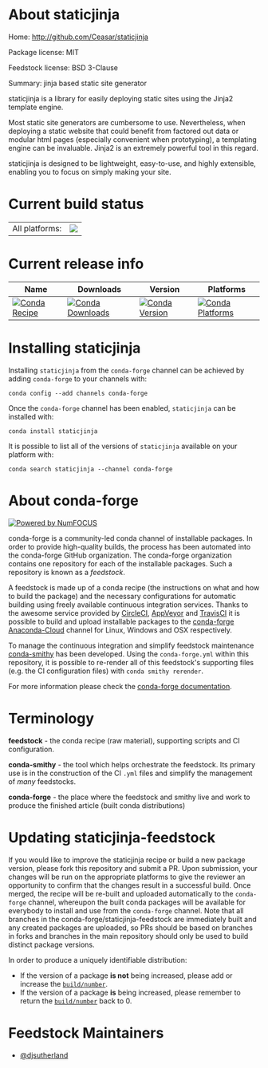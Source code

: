 About staticjinja
=================

Home: http://github.com/Ceasar/staticjinja

Package license: MIT

Feedstock license: BSD 3-Clause

Summary: jinja based static site generator

staticjinja is a library for easily deploying static sites using the Jinja2
template engine.

Most static site generators are cumbersome to use. Nevertheless, when
deploying a static website that could benefit from factored out data or
modular html pages (especially convenient when prototyping), a templating
engine can be invaluable. Jinja2 is an extremely powerful tool in this
regard.

staticjinja is designed to be lightweight, easy-to-use, and highly
extensible, enabling you to focus on simply making your site.


Current build status
====================


<table><tr><td>All platforms:</td>
    <td>
      <a href="https://dev.azure.com/conda-forge/feedstock-builds/_build/latest?definitionId=4346&branchName=master">
        <img src="https://dev.azure.com/conda-forge/feedstock-builds/_apis/build/status/staticjinja-feedstock?branchName=master">
      </a>
    </td>
  </tr>
</table>

Current release info
====================

| Name | Downloads | Version | Platforms |
| --- | --- | --- | --- |
| [![Conda Recipe](https://img.shields.io/badge/recipe-staticjinja-green.svg)](https://anaconda.org/conda-forge/staticjinja) | [![Conda Downloads](https://img.shields.io/conda/dn/conda-forge/staticjinja.svg)](https://anaconda.org/conda-forge/staticjinja) | [![Conda Version](https://img.shields.io/conda/vn/conda-forge/staticjinja.svg)](https://anaconda.org/conda-forge/staticjinja) | [![Conda Platforms](https://img.shields.io/conda/pn/conda-forge/staticjinja.svg)](https://anaconda.org/conda-forge/staticjinja) |

Installing staticjinja
======================

Installing `staticjinja` from the `conda-forge` channel can be achieved by adding `conda-forge` to your channels with:

```
conda config --add channels conda-forge
```

Once the `conda-forge` channel has been enabled, `staticjinja` can be installed with:

```
conda install staticjinja
```

It is possible to list all of the versions of `staticjinja` available on your platform with:

```
conda search staticjinja --channel conda-forge
```


About conda-forge
=================

[![Powered by NumFOCUS](https://img.shields.io/badge/powered%20by-NumFOCUS-orange.svg?style=flat&colorA=E1523D&colorB=007D8A)](http://numfocus.org)

conda-forge is a community-led conda channel of installable packages.
In order to provide high-quality builds, the process has been automated into the
conda-forge GitHub organization. The conda-forge organization contains one repository
for each of the installable packages. Such a repository is known as a *feedstock*.

A feedstock is made up of a conda recipe (the instructions on what and how to build
the package) and the necessary configurations for automatic building using freely
available continuous integration services. Thanks to the awesome service provided by
[CircleCI](https://circleci.com/), [AppVeyor](https://www.appveyor.com/)
and [TravisCI](https://travis-ci.com/) it is possible to build and upload installable
packages to the [conda-forge](https://anaconda.org/conda-forge)
[Anaconda-Cloud](https://anaconda.org/) channel for Linux, Windows and OSX respectively.

To manage the continuous integration and simplify feedstock maintenance
[conda-smithy](https://github.com/conda-forge/conda-smithy) has been developed.
Using the ``conda-forge.yml`` within this repository, it is possible to re-render all of
this feedstock's supporting files (e.g. the CI configuration files) with ``conda smithy rerender``.

For more information please check the [conda-forge documentation](https://conda-forge.org/docs/).

Terminology
===========

**feedstock** - the conda recipe (raw material), supporting scripts and CI configuration.

**conda-smithy** - the tool which helps orchestrate the feedstock.
                   Its primary use is in the construction of the CI ``.yml`` files
                   and simplify the management of *many* feedstocks.

**conda-forge** - the place where the feedstock and smithy live and work to
                  produce the finished article (built conda distributions)


Updating staticjinja-feedstock
==============================

If you would like to improve the staticjinja recipe or build a new
package version, please fork this repository and submit a PR. Upon submission,
your changes will be run on the appropriate platforms to give the reviewer an
opportunity to confirm that the changes result in a successful build. Once
merged, the recipe will be re-built and uploaded automatically to the
`conda-forge` channel, whereupon the built conda packages will be available for
everybody to install and use from the `conda-forge` channel.
Note that all branches in the conda-forge/staticjinja-feedstock are
immediately built and any created packages are uploaded, so PRs should be based
on branches in forks and branches in the main repository should only be used to
build distinct package versions.

In order to produce a uniquely identifiable distribution:
 * If the version of a package **is not** being increased, please add or increase
   the [``build/number``](https://conda.io/docs/user-guide/tasks/build-packages/define-metadata.html#build-number-and-string).
 * If the version of a package **is** being increased, please remember to return
   the [``build/number``](https://conda.io/docs/user-guide/tasks/build-packages/define-metadata.html#build-number-and-string)
   back to 0.

Feedstock Maintainers
=====================

* [@djsutherland](https://github.com/djsutherland/)


